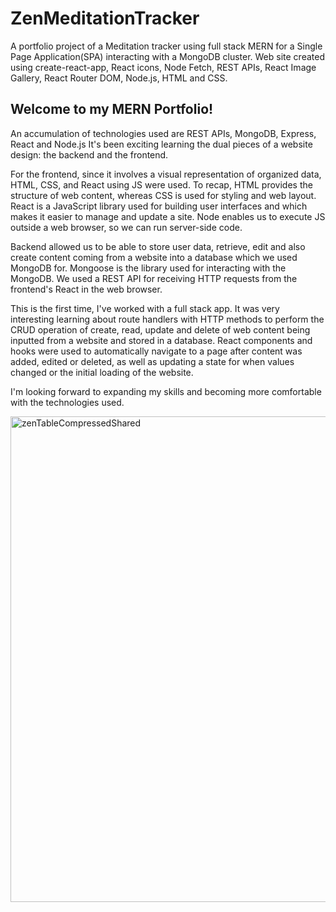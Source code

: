 # ZenMeditationTracker
A portfolio project of a Meditation tracker using full stack MERN for a Single Page Application(SPA) interacting with a MongoDB cluster.
Web site created using create-react-app, React icons, Node Fetch, REST APIs, React Image Gallery, React Router DOM, Node.js, HTML and CSS.

## Welcome to my MERN Portfolio!
An accumulation of technologies used are REST APIs, MongoDB, Express, React and Node.js
It's been exciting learning the dual pieces of a website design: the backend and the frontend.

For the frontend, since it involves a visual representation of organized data, HTML, CSS, and React using JS were used. To recap, HTML provides the structure of web content, whereas CSS is used for styling and web layout. React is a JavaScript library used for building user interfaces and which makes it easier to manage and update a site. Node enables us to execute JS outside a web browser, so we can run server-side code.  

Backend allowed us to be able to store user data, retrieve, edit and also create content coming from a website into a database which we used MongoDB for. Mongoose is the library used for interacting with the MongoDB. We used a REST API for receiving HTTP requests from the frontend's React in the web browser.  

This is the first time, I've worked with a full stack app. It was very interesting learning about route handlers with HTTP methods to perform the CRUD operation of create, read, update and delete of web content being inputted from a website and stored in a database. React components and hooks were used to automatically navigate to a page after content was added, edited or deleted, as well as updating a state for when values changed or the initial loading of the website.

I'm looking forward to expanding my skills and becoming more comfortable with the technologies used.

<img width="777" alt="zenTableCompressedShared" src="https://github.com/sajidahw/ZenMeditationTracker/assets/88634981/f86d66ff-e592-4bfa-a1d8-965146be8371">
